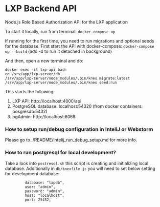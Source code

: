 # LXP Backend API

Node.js Role Based Authorization API for the LXP application

To start it locally, run from terminal:
`docker-compose up`

If running for the first time, you need to run migrations and optional seeds for the database. First start the API with docker-compose:
`docker-compose up --build` (add -d to run it detached in background)

And then, open a new terminal and do:
```
docker exec -it lxp-api bash
cd /srv/app/lxp-server/db
/srv/app/lxp-server/node_modules/.bin/knex migrate:latest
/srv/app/lxp-server/node_modules/.bin/knex seed:run
```

This starts the following:
1. LXP API: http://localhost:4000/api
2. PostgreSQL database: localhost:54320 (from docker containers: posgresdb:5432)
3. pgAdmin: http://localhost:8068


### How to setup run/debug configuration in InteliJ or Webstorm 

Please go to ./README/intelij_run_debug_setup.md for more info.

### How to run postgresql for local development?

Take a look into `postresql.sh` this script is creating and initializing local database. Additionally in `db/knexfile.js` you will need to set below setting for development database:
```      
         database: "lxpdb",
         user: "admin",
         password: "admin",
         host: "localhost",
         port: 25432,
``` 
